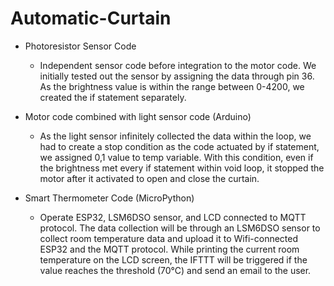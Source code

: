 # Automatic-Curtain

- Photoresistor Sensor Code
  - Independent sensor code before integration to the motor code. We initially tested out the sensor by assigning the data through pin 36. As the brightness value is within the range between 0-4200, we created the if statement separately.

- Motor code combined with light sensor code (Arduino)
  - As the light sensor infinitely collected the data within the loop, we had to create a stop condition as the code actuated by if statement, we assigned 0,1 value to temp variable. With this condition, even if the brightness met every if statement within void loop, it stopped the motor after it activated to open and close the curtain. 

- Smart Thermometer Code (MicroPython)
  - Operate ESP32, LSM6DSO sensor, and LCD connected to MQTT protocol. The data collection will be through an LSM6DSO sensor to collect room temperature data and upload it to Wifi-connected ESP32 and the MQTT protocol. While printing the current room temperature on the LCD screen, the IFTTT will be triggered if the value reaches the threshold (70°C) and send an email to the user. 

